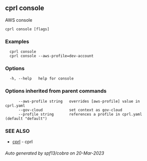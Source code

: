 ## cprl console

AWS console

```
cprl console [flags]
```

### Examples

```
  cprl console
  cprl console --aws-profile=dev-account
```

### Options

```
  -h, --help   help for console
```

### Options inherited from parent commands

```
      --aws-profile string   overrides [aws-profile] value in cprl.yaml
      --gov-cloud            set context as gov-cloud
      --profile string       references a profile in cprl.yaml (default "default")
```

### SEE ALSO

* [cprl](cprl.md)	 - cprl

###### Auto generated by spf13/cobra on 20-Mar-2023
